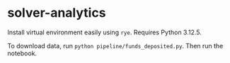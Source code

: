 # solver-analytics

Install virtual environment easily using `rye`. Requires Python 3.12.5.

To download data, run `python pipeline/funds_deposited.py`. Then run the notebook.
